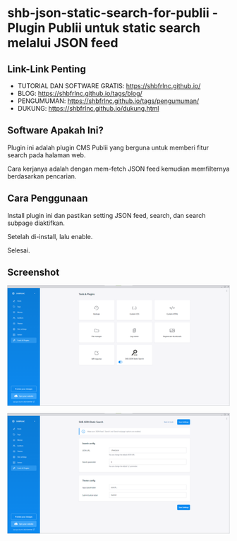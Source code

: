 # shb-json-static-search-for-publii - Plugin Publii untuk static search melalui JSON feed

## Link-Link Penting

- TUTORIAL DAN SOFTWARE GRATIS: https://shbfrlnc.github.io/
- BLOG: https://shbfrlnc.github.io/tags/blog/
- PENGUMUMAN: https://shbfrlnc.github.io/tags/pengumuman/
- DUKUNG: https://shbfrlnc.github.io/dukung.html

## Software Apakah Ini?

Plugin ini adalah plugin CMS Publii yang berguna untuk memberi fitur search pada halaman web.

Cara kerjanya adalah dengan mem-fetch JSON feed kemudian memfilternya berdasarkan pencarian.

## Cara Penggunaan

Install plugin ini dan pastikan setting JSON feed, search, dan search subpage diaktifkan.

Setelah di-install, lalu enable.

Selesai.

## Screenshot

![ScreenShot](.readme-assets/shb-json-static-search-for-publii-1.png?raw=true)

![ScreenShot](.readme-assets/shb-json-static-search-for-publii-2.png?raw=true)